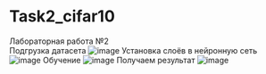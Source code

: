 # Task2_cifar10
Лабораторная работа №2  
Подгрузка датасета
![image](https://user-images.githubusercontent.com/118212881/229903979-370ffe48-6115-40b6-9f61-817bd59b76e5.png)
Установка слоёв в нейронную сеть
![image](https://user-images.githubusercontent.com/118212881/229903149-500a5078-9efc-4bd0-88a7-61c5064d0457.png)
Обучение
![image](https://user-images.githubusercontent.com/118212881/229903179-9596b3fb-8dc7-4d8e-abb0-53b9e6be957d.png)
Получаем результат
![image](https://user-images.githubusercontent.com/118212881/229903188-8998072c-0c04-42dc-9aa5-817c3fdff715.png)

